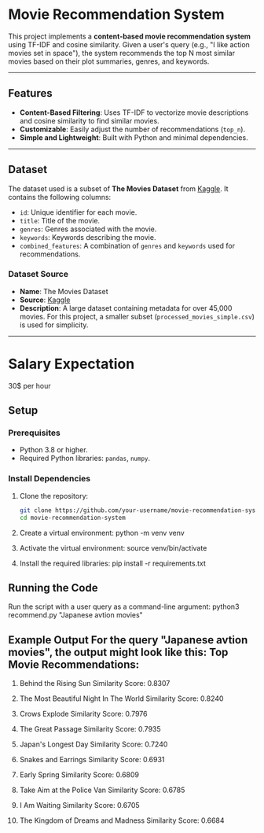# Movie Recommendation System

This project implements a **content-based movie recommendation system** using TF-IDF and cosine similarity. Given a user's query (e.g., "I like action movies set in space"), the system recommends the top N most similar movies based on their plot summaries, genres, and keywords.

---

## **Features**
- **Content-Based Filtering**: Uses TF-IDF to vectorize movie descriptions and cosine similarity to find similar movies.
- **Customizable**: Easily adjust the number of recommendations (`top_n`).
- **Simple and Lightweight**: Built with Python and minimal dependencies.

---

## **Dataset**
The dataset used is a subset of **The Movies Dataset** from [Kaggle](https://www.kaggle.com/datasets/rounakbanik/the-movies-dataset). It contains the following columns:
- `id`: Unique identifier for each movie.
- `title`: Title of the movie.
- `genres`: Genres associated with the movie.
- `keywords`: Keywords describing the movie.
- `combined_features`: A combination of `genres` and `keywords` used for recommendations.

### **Dataset Source**
- **Name**: The Movies Dataset
- **Source**: [Kaggle](https://www.kaggle.com/datasets/rounakbanik/the-movies-dataset)
- **Description**: A large dataset containing metadata for over 45,000 movies. For this project, a smaller subset (`processed_movies_simple.csv`) is used for simplicity.

---
# **Salary Expectation**
30$ per hour

## **Setup**

### **Prerequisites**
- Python 3.8 or higher.
- Required Python libraries: `pandas`, `numpy`.

### **Install Dependencies**
1. Clone the repository:
   ```bash
   git clone https://github.com/your-username/movie-recommendation-system.git
   cd movie-recommendation-system

2. Create a virtual environment:
    python -m venv venv

3. Activate the virtual environment:
    source venv/bin/activate
4. Install the required libraries:
    pip install -r requirements.txt

## **Running the Code**
Run the script with a user query as a command-line argument:
python3 recommend.py "Japanese avtion movies"

Example Output
For the query "Japanese avtion movies", the output might look like this:
Top Movie Recommendations:
--------------------------------------------------

1. Behind the Rising Sun
Similarity Score: 0.8307

2. The Most Beautiful Night In The World
Similarity Score: 0.8240

3. Crows Explode
Similarity Score: 0.7976

4. The Great Passage
Similarity Score: 0.7935

5. Japan's Longest Day
Similarity Score: 0.7240

6. Snakes and Earrings
Similarity Score: 0.6931

7. Early Spring
Similarity Score: 0.6809

8. Take Aim at the Police Van
Similarity Score: 0.6785

9. I Am Waiting
Similarity Score: 0.6705

10. The Kingdom of Dreams and Madness
Similarity Score: 0.6684
